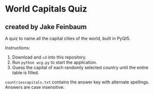 # World Capitals Quiz
## created by Jake Feinbaum
  
A quiz to name all the capital cities of the world, built in PyQt5.

Instructions:
  1. Download and `cd` into this repository.
  2. Run `python wcg.py` to start the application.
  3. Guess the capital of each randomly selected country until the entire table is filled.
 
`countriescapitals.txt` contains the answer key with alternate spellings. Answers are case insensitive.
